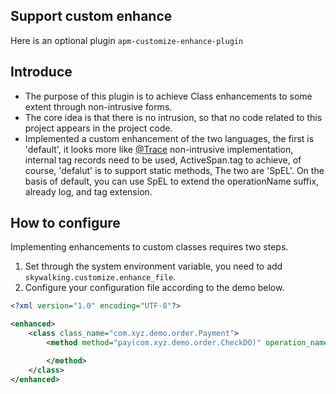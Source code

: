 ## Support custom enhance 
Here is an optional plugin `apm-customize-enhance-plugin`

## Introduce
- The purpose of this plugin is to achieve Class enhancements to some extent through non-intrusive forms.
- The core idea is that there is no intrusion, so that no code related to this project appears in the project code.
- Implemented a custom enhancement of the two languages, the first is 'default', it looks more like [@Trace](Application-toolkit-trace.md) non-intrusive implementation, internal tag records need to be used, ActiveSpan.tag to achieve, of course, 'defalut' is to support static methods, The two are 'SpEL'. On the basis of default, you can use SpEL to extend the operationName suffix, already log, and tag extension.                                                                                                      

## How to configure
Implementing enhancements to custom classes requires two steps.
 1. Set through the system environment variable, you need to add `skywalking.customize.enhance_file`.
 2. Configure your configuration file according to the demo below.
```xml
<?xml version="1.0" encoding="UTF-8"?>

<enhanced>
    <class class_name="com.xyz.demo.order.Payment">
        <method method="pay(com.xyz.demo.order.CheckDO)" operation_name="/generating_one" language="SpEL">

        </method>
    </class>
</enhanced>
```


